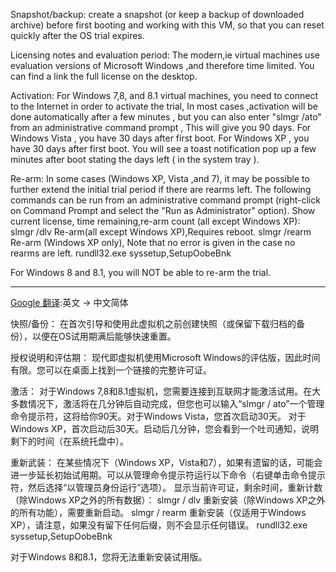 

Snapshot/backup:
create a snapshot (or keep a backup of downloaded archive) before first booting and working with this VM, so that you can reset quickly after the OS trial expires.

Licensing notes and evaluation period:
The modern,ie virtual machines use evaluation versions of Microsoft Windows ,and therefore time limited. You can find a link the full license on the desktop.

Activation:
For Windows 7,8, and 8.1 virtual machines, you need to connect to the Internet in order to activate the trial, In most cases ,activation will be done automatically after a few minutes , but you can also enter "slmgr /ato" from an administrative command prompt , This will give you 90 days. For Windows Vista , you have 30 days after first boot.
For Windows XP , you have 30 days after first boot. You will see a toast notification pop up a few  minutes after boot stating the days left ( in the system tray ).

Re-arm:
In some cases (Windows XP, Vista ,and 7), it may be possible to further extend the initial trial period if there are rearms left. The following commands can be run from an administrative command prompt (right-click on Command Prompt and select the "Run as Administrator" option).
Show current license, time remaining,re-arm count (all except Windows XP): 
slmgr /dlv
Re-arm(all except Windows XP),Requires reboot.
slmgr /rearm
Re-arm (Windows XP only), Note that no error is given in the case no rearms are left.
rundll32.exe syssetup,SetupOobeBnk

For Windows 8 and 8.1, you will NOT be able to re-arm the trial.

-------------------------
[Google 翻译](https://translate.google.com/?hl=zh-CN#en/zh-CN/Snapshot%2Fbackup%3A%0Acreate%20a%20snapshot%20(or%20keep%20a%20backup%20of%20downloaded%20archive)%20before%20first%20booting%20and%20working%20with%20this%20VM%2C%20so%20that%20you%20can%20reset%20quickly%20after%20the%20OS%20trial%20expires.%0A%0ALicensing%20notes%20and%20evaluation%20period%3A%0AThe%20modern%2Cie%20virtual%20machines%20use%20evaluation%20versions%20of%20Microsoft%20Windows%20%2Cand%20therefore%20time%20limited.%20You%20can%20find%20a%20link%20the%20full%20license%20on%20the%20desktop.%0A%0AActivation%3A%0AFor%20Windows%207%2C8%2C%20and%208.1%20virtual%20machines%2C%20you%20need%20to%20connect%20to%20the%20Internet%20in%20order%20to%20activate%20the%20trial%2C%20In%20most%20cases%20%2Cactivation%20will%20be%20done%20automatically%20after%20a%20few%20minutes%20%2C%20but%20you%20can%20also%20enter%20%22slmgr%20%2Fato%22%20from%20an%20administrative%20command%20prompt%20%2C%20This%20will%20give%20you%2090%20days.%20For%20Windows%20Vista%20%2C%20you%20have%2030%20days%20after%20first%20boot.%0AFor%20Windows%20XP%20%2C%20you%20have%2030%20days%20after%20first%20boot.%20You%20will%20see%20a%20toast%20notification%20pop%20up%20a%20few%20%20minutes%20after%20boot%20stating%20the%20days%20left%20(%20in%20the%20system%20tray%20).%0A%0ARe-arm%3A%0AIn%20some%20cases%20(Windows%20XP%2C%20Vista%20%2Cand%207)%2C%20it%20may%20be%20possible%20to%20further%20extend%20the%20initial%20trial%20period%20if%20there%20are%20rearms%20left.%20The%20following%20commands%20can%20be%20run%20from%20an%20administrative%20command%20prompt%20(right-click%20on%20Command%20Prompt%20and%20select%20the%20%22Run%20as%20Administrator%22%20option).%0AShow%20current%20license%2C%20time%20remaining%2Cre-arm%20count%20(all%20except%20Windows%20XP)%3A%20%0Aslmgr%20%2Fdlv%0ARe-arm(all%20except%20Windows%20XP)%2CRequires%20reboot.%0Aslmgr%20%2Frearm%0ARe-arm%20(Windows%20XP%20only)%2C%20Note%20that%20no%20error%20is%20given%20in%20the%20case%20no%20rearms%20are%20left.%0Arundll32.exe%20syss
):英文 -> 中文简体

快照/备份：
在首次引导和使用此虚拟机之前创建快照（或保留下载归档的备份），以便在OS试用期满后能够快速重置。

授权说明和评估期：
现代即虚拟机使用Microsoft Windows的评估版，因此时间有限。您可以在桌面上找到一个链接的完整许可证。

激活：
对于Windows 7,8和8.1虚拟机，您需要连接到互联网才能激活试用。在大多数情况下，激活将在几分钟后自动完成，但您也可以输入“slmgr / ato”一个管理命令提示符，这将给你90天。对于Windows Vista，您首次启动30天。
对于Windows XP，首次启动后30天。启动后几分钟，您会看到一个吐司通知，说明剩下的时间（在系统托盘中）。

重新武装：
在某些情况下（Windows XP，Vista和7），如果有遗留的话，可能会进一步延长初始试用期。可以从管理命令提示符运行以下命令（右键单击命令提示符，然后选择“以管理员身份运行”选项）。
显示当前许可证，剩余时间，重新计数（除Windows XP之外的所有数据）：
slmgr / dlv
重新安装（除Windows XP之外的所有功能），需要重新启动。
slmgr / rearm
重新安装（仅适用于Windows XP），请注意，如果没有留下任何后缀，则不会显示任何错误。
rundll32.exe syssetup,SetupOobeBnk

对于Windows 8和8.1，您将无法重新安装试用版。

